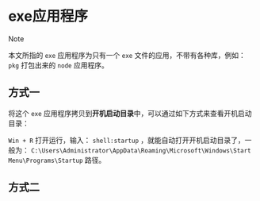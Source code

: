 # exe应用程序

> [!note]
> 本文所指的 `exe` 应用程序为只有一个 `exe` 文件的应用，不带有各种库，例如： `pkg` 打包出来的 `node` 应用程序。

## 方式一

将这个 `exe` 应用程序拷贝到**开机启动目录**中，可以通过如下方式来查看开机启动目录：

`Win + R` 打开运行，输入： `shell:startup` ，就能自动打开开机启动目录了，一般为： `C:\Users\Administrator\AppData\Roaming\Microsoft\Windows\Start Menu\Programs\Startup` 路径。

## 方式二
